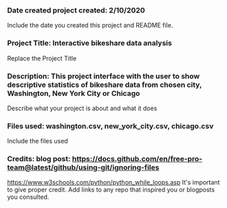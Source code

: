 ### Date created project created: 2/10/2020
Include the date you created this project and README file.


### Project Title: Interactive bikeshare data analysis
Replace the Project Title

### Description: This project interface with the user to show descriptive statistics of bikeshare data from chosen city, Washington, New York City or Chicago
Describe what your project is about and what it does

### Files used: washington.csv, new_york_city.csv, chicago.csv
Include the files used

### Credits: blog post: https://docs.github.com/en/free-pro-team@latest/github/using-git/ignoring-files
https://www.w3schools.com/python/python_while_loops.asp
It's important to give proper credit. Add links to any repo that inspired you or blogposts you consulted.
